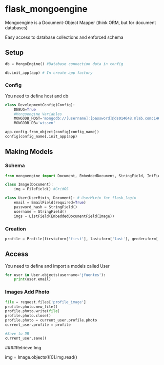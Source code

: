 # flask_mongoengine

Mongoengine is a Document-Object Mapper (think ORM, but for document databases)

Easy access to database collections and enforced schema 

## Setup

```python
db = MongoEngine() #Database connection data in config

db.init_app(app) # In create app factory
```

### Config

You need to define host and db 

```python
class DevelopmentConfig(Config):
    DEBUG=True
    #Mongoengine Variables
    MONGODB_HOST='mongodb://[username]:[password]@ds014648.mlab.com:14648/wissen'
    MONGODB_DB='wissen'

app.config.from_object(config[config_name])
config[config_name].init_app(app)
```

## Making Models

### Schema

```python
from mongoengine import Document, EmbeddedDocument, StringField, IntField, FileField, EmbeddedDocumentField, ListField, BooleanField, SortedListField, DateTimeField, ReferenceField

class Image(Document):
    img = FileField() #GridGS

class User(UserMixin, Document): # UserMixin for flask_login
    email = EmailField(required=True)
    password_hash = StringField()
    username = StringField()
    imgs = ListField(EmbeddedDocumentField(Image))
```

### Creation

```python
profile = Profile(first=form['first'], last=form['last'], gender=form['gender'][0], age=form['age'], bio=form['bio'], location=form['location']) 
```

## Access

You need to define and import a models called User

```python
for user in User.objects(username='jfuentes'):
	print(user.email)
```

### Images Add Photo

```python
file = request.files['profile_image']
profile.photo.new_file()
profile.photo.write(file)
profile.photo.close()
profile.photo = current_user.profile.photo
current_user.profile = profile

#Save to DB
current_user.save()
```

####Retrieve Img

img = Image.objects()[0].img.read()

